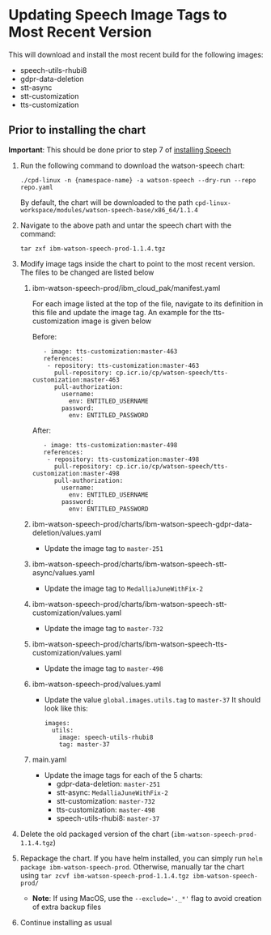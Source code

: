 # Updating Speech Image Tags to Most Recent Version

This will download and install the most recent build for the following images:

- speech-utils-rhubi8
- gdpr-data-deletion
- stt-async
- stt-customization
- tts-customization


## Prior to installing the chart

**Important**: This should be done prior to step 7 of [installing Speech](https://www.ibm.com/support/knowledgecenter/SSQNUZ_3.0.1/cpd/svc/watson/speech-to-text-install.html)

1. Run the following command to download the watson-speech chart:

   `./cpd-linux -n {namespace-name} -a watson-speech --dry-run --repo repo.yaml`
   
   By default, the chart will be downloaded to the path `cpd-linux-workspace/modules/watson-speech-base/x86_64/1.1.4`
   
2. Navigate to the above path and untar the speech chart with the command:

   `tar zxf ibm-watson-speech-prod-1.1.4.tgz`

3. Modify image tags inside the chart to point to the most recent version. The files to be changed are listed below
   1. ibm-watson-speech-prod/ibm\_cloud\_pak/manifest.yaml
   
	   For each image listed at the top of the file, navigate to its definition in this file and update the image tag. An example for the tts-customization image is given below
   
	   Before:
   
		```
		   - image: tts-customization:master-463
		   references:
		    - repository: tts-customization:master-463
		      pull-repository: cp.icr.io/cp/watson-speech/tts-customization:master-463
		      pull-authorization:
		        username:
		          env: ENTITLED_USERNAME
		        password:
		          env: ENTITLED_PASSWORD
		```

		After:
		```
		   - image: tts-customization:master-498
		   references:
		    - repository: tts-customization:master-498
		      pull-repository: cp.icr.io/cp/watson-speech/tts-customization:master-498
		      pull-authorization:
		        username:
		          env: ENTITLED_USERNAME
		        password:
		          env: ENTITLED_PASSWORD
		```
	2.  ibm-watson-speech-prod/charts/ibm-watson-speech-gdpr-data-deletion/values.yaml
		- Update the image tag to `master-251`
	3. ibm-watson-speech-prod/charts/ibm-watson-speech-stt-async/values.yaml
		- Update the image tag to `MedalliaJuneWithFix-2`
	4. ibm-watson-speech-prod/charts/ibm-watson-speech-stt-customization/values.yaml
		- Update the image tag to `master-732`
	5. ibm-watson-speech-prod/charts/ibm-watson-speech-tts-customization/values.yaml
		- Update the image tag to `master-498`
	6.  ibm-watson-speech-prod/values.yaml
		- Update the value `global.images.utils.tag` to `master-37`
			It should look like this:
			```
			images:
			  utils:
			    image: speech-utils-rhubi8
			    tag: master-37
			```
	7. main.yaml
		- Update the image tags for each of the 5 charts:
			- gdpr-data-deletion: `master-251`
			- stt-async: `MedalliaJuneWithFix-2`
			- stt-customization: `master-732`
			- tts-customization: `master-498`
			- speech-utils-rhubi8: `master-37`
			
4. Delete the old packaged version of the chart (`ibm-watson-speech-prod-1.1.4.tgz`)
5. Repackage the chart. If you have helm installed, you can simply run `helm package ibm-watson-speech-prod`. Otherwise, manually tar the chart using `tar zcvf ibm-watson-speech-prod-1.1.4.tgz ibm-watson-speech-prod/`    
	- **Note**: If using MacOS, use the ``--exclude='._*'`` flag to avoid creation of extra backup files
6. Continue installing as usual
